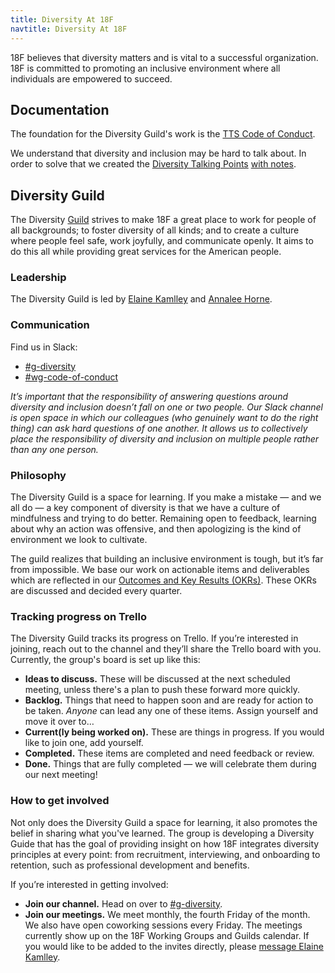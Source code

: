 ```yaml
---
title: Diversity At 18F
navtitle: Diversity At 18F
---
```


18F believes that diversity matters and is vital to a successful organization.
18F is committed to promoting an inclusive environment where all individuals
are empowered to succeed.

## <a id="documentation">Documentation</a>

The foundation for the Diversity Guild's work is the
[TTS Code of Conduct](/code-of-conduct/).

We understand that diversity and inclusion may be hard to talk about. In order
to solve that we created the
[Diversity Talking Points](/pdfs/diversity-talking-points.pdf)
[with notes](/pdfs/diversity-talking-points-with-notes.pdf).

## <a id="diversity-guild">Diversity Guild</a>

The Diversity [Guild](/working-groups-and-guilds-101/) strives to make 18F a great place to work for people of all backgrounds; to foster diversity of all kinds; and to create a culture where people feel safe, work joyfully, and communicate openly. It aims to do this all while providing great services for the American people.

### <a id="leadership">Leadership</a>

The Diversity Guild is led by [Elaine Kamlley](https://gsa-tts.slack.com/messages/@elainekamlley) and [Annalee Horne](https://gsa-tts.slack.com/messages/@annalee).

### <a id="communication">Communication</a>

Find us in Slack:

- [#g-diversity](https://gsa-tts.slack.com/messages/g-diversity/)
- [#wg-code-of-conduct](https://gsa-tts.slack.com/messages/wg-code-of-conduct/)

_It&rsquo;s important that the responsibility of answering questions around diversity and inclusion doesn&rsquo;t fall on one or two people. Our Slack channel is open space in which our colleagues (who genuinely want to do the right thing) can ask hard questions of one another. It allows us to collectively place the responsibility of diversity and inclusion on multiple people rather than any one person._

### <a id="philosophy">Philosophy</a>

The Diversity Guild is a space for learning. If you make a mistake &mdash; and we all do &mdash; a key component of diversity is that we have a culture of mindfulness and trying to do better. Remaining open to feedback, learning about why an action was offensive, and then apologizing is the kind of environment we look to cultivate.

The guild realizes that building an inclusive environment is tough, but it&rsquo;s far from impossible. We base our work on actionable items and deliverables which are reflected in our [Outcomes and Key Results (OKRs)](https://docs.google.com/a/gsa.gov/document/d/1bXXVpGE0OGFTJHQklo4k7-M83dA4RQqvN5qIGklzh1g/edit?usp=sharing). These OKRs are discussed and decided every quarter.


### <a id="trello">Tracking progress on Trello</a>

The Diversity Guild tracks its progress on Trello. If you&rsquo;re interested in joining, reach out to the channel and they&rsquo;ll share the Trello board with you. Currently, the group's board is set up like this:

- **Ideas to discuss.** These will be discussed at the next scheduled meeting, unless there's a plan to push these forward more quickly.
- **Backlog.** Things that need to happen soon and are ready for action to be taken. _Anyone_ can lead any one of these items. Assign yourself and move it over to&hellip;
- **Current(ly being worked on).** These are things in progress. If you would like to join one, add yourself.
- **Completed.** These items are completed and need feedback or review.
- **Done.** Things that are fully completed — we will celebrate them during our next meeting!


### <a id="how-to-get-involved">How to get involved</a>

Not only does the Diversity Guild a space for learning, it also promotes the belief in sharing what you've learned. The group is developing a Diversity Guide that has the goal of providing insight on how 18F integrates diversity principles at every point: from recruitment, interviewing, and onboarding to retention, such as professional development and benefits.

If you&rsquo;re interested in getting involved:

- **Join our channel.** Head on over to [#g-diversity](https://gsa-tts.slack.com/messages/g-diversity/).
- **Join our meetings.** We meet monthly, the fourth Friday of the month. We also have open coworking sessions every Friday. The meetings currently show up on the 18F Working Groups and Guilds calendar. If you would like to be added to the invites directly, please [message Elaine Kamlley](https://gsa-tts.slack.com/messages/@elainekamlley).
